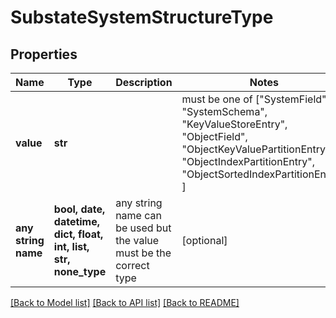 # SubstateSystemStructureType


## Properties
Name | Type | Description | Notes
------------ | ------------- | ------------- | -------------
**value** | **str** |  |  must be one of ["SystemField", "SystemSchema", "KeyValueStoreEntry", "ObjectField", "ObjectKeyValuePartitionEntry", "ObjectIndexPartitionEntry", "ObjectSortedIndexPartitionEntry", ]
**any string name** | **bool, date, datetime, dict, float, int, list, str, none_type** | any string name can be used but the value must be the correct type | [optional]

[[Back to Model list]](../README.md#documentation-for-models) [[Back to API list]](../README.md#documentation-for-api-endpoints) [[Back to README]](../README.md)


